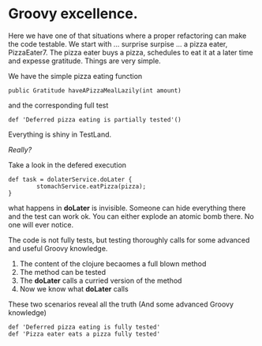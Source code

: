 # Groovy excellence.

Here we have one of that situations where a proper refactoring can make the code testable. We start with ... surprise surpise ... a pizza eater, PizzaEater7. The pizza eater buys a pizza, schedules to eat it at a later time and expesse gratitude. Things are very simple.

We have the simple pizza eating function

    public Gratitude haveAPizzaMealLazily(int amount)
    
 and the corresponding full test
 
    def 'Deferred pizza eating is partially tested'()
    
Everything is shiny in TestLand. 


*Really?*

Take a look in the defered execution

    def task = dolaterService.doLater {
            stomachService.eatPizza(pizza);
    }

what happens in __doLater__  is invisible. Someone can hide everything there and the test can work ok. You can either explode an atomic bomb there. No one will ever notice.

The code is not fully tests, but testing thoroughly calls for some advanced and useful Groovy knowledge. 

1. The content of the clojure becaomes a full blown method
2. The method can be tested
3. The __doLater__ calls a curried version of the method
4. Now we know what __doLater__ calls

These two scenarios reveal all the truth (And some advanced Groovy knowledge)

    def 'Deferred pizza eating is fully tested'
    def 'Pizza eater eats a pizza fully tested'
